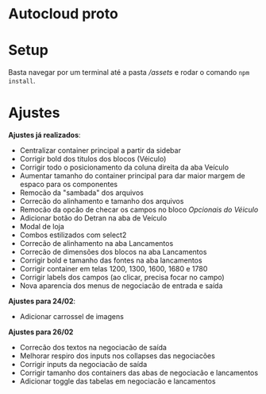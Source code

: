 # Autocloud proto

# Setup

Basta navegar por um terminal até a pasta */assets* e rodar o comando ```npm install```.

# Ajustes

**Ajustes já realizados**:

- Centralizar container principal a partir da sidebar
- Corrigir bold dos titulos dos blocos (Véiculo)
- Corrigir todo o posicionamento da coluna direita da aba Veículo
- Aumentar tamanho do container principal para dar maior margem de espaco para os componentes
- Remocão da "sambada" dos arquivos
- Correcão do alinhamento e tamanho dos arquivos
- Remocão da opcão de checar os campos no bloco *Opcionais do Véiculo*
- Adicionar botão do Detran na aba de Veículo
- Modal de loja
- Combos estilizados com select2
- Correcão de alinhamento na aba Lancamentos
- Correcão de dimensões dos blocos na aba Lancamentos
- Corrigir bold e tamanho das fontes na aba lancamentos
- Corrigir container em telas 1200, 1300, 1600, 1680 e 1780
- Corrigir labels dos campos (ao clicar, precisa focar no campo)
- Nova aparencia dos menus de negociacão de entrada e saída

**Ajustes para 24/02**:

- Adicionar carrossel de imagens

**Ajustes para 26/02**

- Correcão dos textos na negociacão de saída
- Melhorar respiro dos inputs nos collapses das negociacões
- Corrigir inputs da negociacão de saída
- Corrigir tamanho dos containers das abas de negociacão e lancamentos
- Adicionar toggle das tabelas em negociacão e lancamentos
